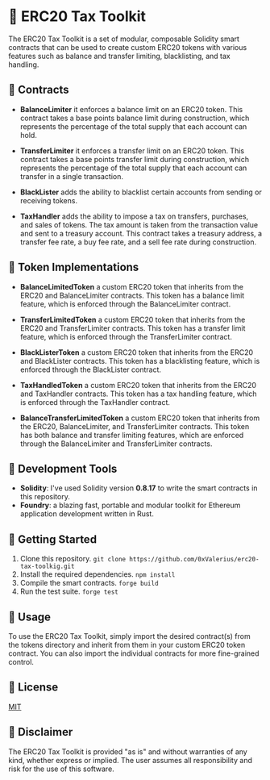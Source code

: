 # 👾 ERC20 Tax Toolkit

The ERC20 Tax Toolkit is a set of modular, composable Solidity smart contracts that can be used to create custom ERC20 tokens with various features such as balance and transfer limiting, blacklisting, and tax handling.

## 📄 Contracts

- **BalanceLimiter** it enforces a balance limit on an ERC20 token. This contract takes a base points balance limit during construction, which represents the percentage of the total supply that each account can hold.

- **TransferLimiter** it enforces a transfer limit on an ERC20 token. This contract takes a base points transfer limit during construction, which represents the percentage of the total supply that each account can transfer in a single transaction.

- **BlackLister** adds the ability to blacklist certain accounts from sending or receiving tokens.

- **TaxHandler** adds the ability to impose a tax on transfers, purchases, and sales of tokens. The tax amount is taken from the transaction value and sent to a treasury account. This contract takes a treasury address, a transfer fee rate, a buy fee rate, and a sell fee rate during construction.

## 📄 Token Implementations

- **BalanceLimitedToken** a custom ERC20 token that inherits from the ERC20 and BalanceLimiter contracts. This token has a balance limit feature, which is enforced through the BalanceLimiter contract.

- **TransferLimitedToken** a custom ERC20 token that inherits from the ERC20 and TransferLimiter contracts. This token has a transfer limit feature, which is enforced through the TransferLimiter contract.

- **BlackListerToken** a custom ERC20 token that inherits from the ERC20 and BlackLister contracts. This token has a blacklisting feature, which is enforced through the BlackLister contract.

- **TaxHandledToken** a custom ERC20 token that inherits from the ERC20 and TaxHandler contracts. This token has a tax handling feature, which is enforced through the TaxHandler contract.

- **BalanceTransferLimitedToken** a custom ERC20 token that inherits from the ERC20, BalanceLimiter, and TransferLimiter contracts. This token has both balance and transfer limiting features, which are enforced through the BalanceLimiter and TransferLimiter contracts.

## :wrench: Development Tools

- **Solidity**: I've used Solidity version **0.8.17** to write the smart contracts in this repository.
- **Foundry**: a blazing fast, portable and modular toolkit for Ethereum application development written in Rust.

## :rocket: Getting Started

1. Clone this repository. `git clone https://github.com/0xValerius/erc20-tax-toolkig.git`
2. Install the required dependencies. `npm install`
3. Compile the smart contracts. `forge build`
4. Run the test suite. `forge test`

## 🤖 Usage

To use the ERC20 Tax Toolkit, simply import the desired contract(s) from the tokens directory and inherit from them in your custom ERC20 token contract. You can also import the individual contracts for more fine-grained control.

## :scroll: License

[MIT](https://choosealicense.com/licenses/mit/)

## 🚨 Disclaimer

The ERC20 Tax Toolkit is provided "as is" and without warranties of any kind, whether express or implied. The user assumes all responsibility and risk for the use of this software.
